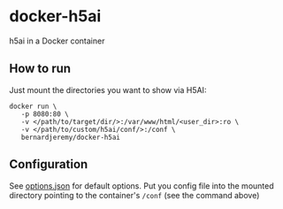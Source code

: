 # docker-h5ai
h5ai in a Docker container

## How to run

Just mount the directories you want to show via H5AI:

```
docker run \
   -p 8080:80 \
   -v </path/to/target/dir/>:/var/www/html/<user_dir>:ro \
   -v </path/to/custom/h5ai/conf/>:/conf \
   bernardjeremy/docker-h5ai
```
## Configuration

See [options.json](defaults/options.json) for default options.
Put you config file into the mounted directory pointing to the container's `/conf` (see the command above) 
